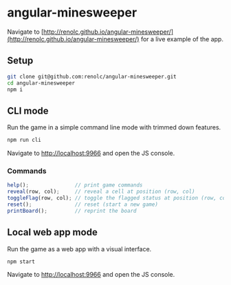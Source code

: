 # angular-minesweeper

Navigate to [http://renolc.github.io/angular-minesweeper/](http://renolc.github.io/angular-minesweeper/) for a live example of the app.

## Setup

```bash
git clone git@github.com:renolc/angular-minesweeper.git
cd angular-minesweeper
npm i
```

## CLI mode

Run the game in a simple command line mode with trimmed down features.

```bash
npm run cli
```
Navigate to [http://localhost:9966](http://localhost:9966) and open the JS console.

### Commands

```javascript
help();               // print game commands
reveal(row, col);     // reveal a cell at position (row, col)
toggleFlag(row, col); // toggle the flagged status at position (row, col)
reset();              // reset (start a new game)
printBoard();         // reprint the board
```

## Local web app mode

Run the game as a web app with a visual interface.

```bash
npm start
```
Navigate to [http://localhost:9966](http://localhost:9966) and open the JS console.
